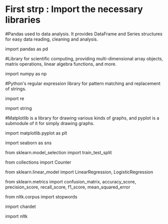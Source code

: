 # First strp : Import the necessary libraries

#Pandas used to data analysis. It provides DataFrame and Series structures for easy data reading, cleaning and analysis.

import pandas as pd 

#Library for scientific computing, providing multi-dimensional array objects, matrix operations, linear algebra functions, and more.

import numpy as np

#Python's regular expression library for pattern matching and replacement of strings.

import re

import string

#Matplotlib is a library for drawing various kinds of graphs, and pyplot is a submodule of it for simply drawing graphs.

import matplotlib.pyplot as plt

import seaborn as sns

from sklearn.model_selection import train_test_split

from collections import Counter

from sklearn.linear_model import LinearRegression, LogisticRegression

from sklearn.metrics import confusion_matrix, accuracy_score, precision_score, recall_score, f1_score, mean_squared_error

from nltk.corpus import stopwords

import chardet

import nltk

